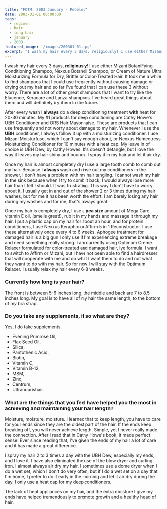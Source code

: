 ```yaml
---
title: "FOTM: 2003 January - Pebbles"
date: 2003-01-01 00:00:00
tags:
  - regimen
  - hair
  - long hair
  - january
  - 2003
featured_image: '/images/200301-01.jpg'
excerpt: "I wash my hair every 3 days, religiously! I use either Mizani BotaniFying Conditioning Shampoo, Nexxus Botanoil Shampoo, or Cream of Nature Ultra Moisturizing Formula for Dry, Brittle or Color-Treated Hair. It took me a while to find shampoos that I could use frequently without causing damage or drying out my hair and so far I've found that I can use these 3 without worry. There are a lot of other great shampoos that I want to try like the Elucence, Keracare and Lanza shampoos. I've heard great things about them and will definitely try them in the future."
---
```

I wash my hair every 3 days, **religiously**! I use either Mizani BotaniFying Conditioning Shampoo, Nexxus Botanoil Shampoo, or Cream of Nature Ultra Moisturizing Formula for Dry, Brittle or Color-Treated Hair. It took me a while to find shampoos that I could use frequently without causing damage or drying out my hair and so far I've found that I can use these 3 without worry. There are a lot of other great shampoos that I want to try like the Elucence, Keracare and Lanza shampoos. I've heard great things about them and will definitely try them in the future.

After every wash I **always** do a deep conditioning treatment **with** heat for 20-30 minutes. My #1 products for deep conditioning are Cathy Howe's UBH Conditioner and ORS Hair Mayonnaise. These are products that I can use frequently and not worry about damage to my hair. Whenever I use the **UBH** conditioner, I always follow it up with a moisturizing conditioner. I use Mizani Moisturfuse, which I can't say enough about, or Nexxus Humectress Moisturizing Conditioner for 10 minutes with a heat cap. My leave in of choice is UBH Dew, by Cathy Howes. It's doesn't detangle, but I love the way it leaves my hair shiny and bouncy. I spray it in my hair and let it air dry.

Once my hair is almost completely dry I use a large tooth comb to comb out my hair. Because I **always** wash and rinse out my conditioners in the shower, I don't have a problem with my hair tangling. I cannot wash my hair in the sink because when I try to comb it back, I would always lose more hair than I felt I should. It was frustrating. This way I don't have to worry about it. I usually get in and out of the shower 2 or 3 times during my hair washes, but for me it has been worth the effort. I am barely losing any hair during my washes and for me, that's always great.

Once my hair is completely dry, I use a **pea size** amount of Mega Care vitamin E oil, (smells great!), rub it in my hands and massage it through my hair. I put a plastic cap on my hair for about an hour, and for protein conditioners, I use Nexxus Keraphix or Affirm 5 in 1 Reconstructor. I use these alternatively once every 4 to 6 weeks. Aphogee treatment for damaged hair is a big gun I only use if I'm experiencing extreme breakage and need something really strong. I am currently using Optimum Creme Relaxer formulated for color-treated and damaged hair, lye formula. I want to switch to Affirm or Mizani, but I have not been able to find a hairdresser that will cooperate with me and do what I want them to do and not what they want to do with my hair. So for now I will stay with the Optimum Relaxer. I usually relax my hair every 6-8 weeks.

### Currently how long is your hair?

The front is between 5-6 inches long, the middle and back are 7 to 8.5 inches long. My goal is to have all of my hair the same length, to the bottom of my bra strap.

### Do you take any supplements, if so what are they?

Yes, I do take supplements.
* Evening Primrose Oil,
* Flax Seed Oil,
* Silica,
* Pantothenic Acid,
* Biotin,
* Vitamin C,
* Vitamin B-12,
* MSM,
* Zinc,
* Centrum,
* Ultranourishair.

### What are the things that you feel have helped you the most in achieving and maintaining your hair length?

Moisture, moisture, moisture. I learned that to keep length, you have to care for your ends since they are the oldest part of the hair. If the ends keep breaking off, you will never achieve length. Simple, yet I never really made the connection. After I read that in Cathy Howe's book, it made perfect sense! Ever since reading that, I've given the ends of my hair a lot of care and it has made a great difference.

I spray my hair 2 to 3 times a day with the UBH Dew, especially my ends, and I love it. I have also eliminated the use of the blow dryer and curling iron. I almost always air dry my hair. I sometimes use a dome dryer when I do a wet set, which I don't do very often, but if I do a wet set on a day that I'm home, I prefer to do it early in the morning and let it air dry during the day. I only use a heat cap for my deep conditioners.

The lack of heat appliances on my hair, and the extra moisture I give my ends have helped tremendously to promote growth and a healthy head of hair.

